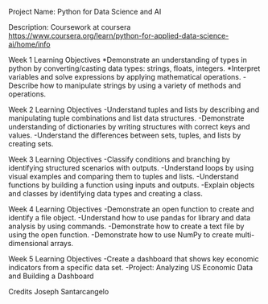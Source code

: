 Project Name: Python for Data Science and AI

Description: Coursework at coursera
https://www.coursera.org/learn/python-for-applied-data-science-ai/home/info

Week 1 Learning Objectives
*Demonstrate an understanding of types in python by converting/casting data types: strings, floats, integers.
*Interpret variables and solve expressions by applying mathematical operations.
-Describe how to manipulate strings by using a variety of methods and operations.

Week 2 Learning Objectives
-Understand tuples and lists by describing and manipulating tuple combinations and list data structures.
-Demonstrate understanding of dictionaries by writing structures with correct keys and values.
-Understand the differences between sets, tuples, and lists by creating sets.

Week 3 Learning Objectives
-Classify conditions and branching by identifying structured scenarios with outputs.
-Understand loops by using visual examples and comparing them to tuples and lists.
-Understand functions by building a function using inputs and outputs.
-Explain objects and classes by identifying data types and creating a class.

Week 4 Learning Objectives
-Demonstrate an open function to create and identify a file object.
-Understand how to use pandas for library and data analysis by using commands.
-Demonstrate how to create a text file by using the open function.
-Demonstrate how to use NumPy to create multi-dimensional arrays.

Week 5 Learning Objectives
-Create a dashboard that shows key economic indicators from a specific data set.
-Project: Analyzing US Economic Data and Building a Dashboard



Credits
Joseph Santarcangelo

